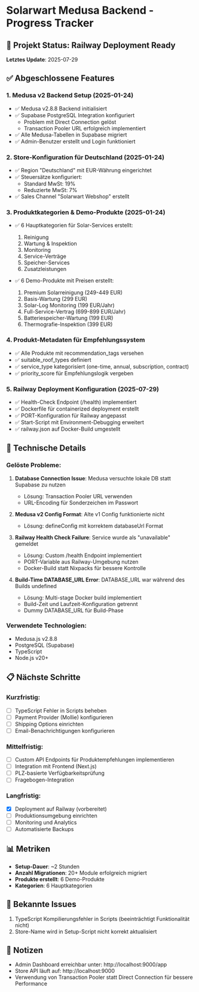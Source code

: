 # Solarwart Medusa Backend - Progress Tracker

## 🚀 Projekt Status: Railway Deployment Ready

**Letztes Update**: 2025-07-29

## ✅ Abgeschlossene Features

### 1. Medusa v2 Backend Setup (2025-01-24)
- ✅ Medusa v2.8.8 Backend initialisiert
- ✅ Supabase PostgreSQL Integration konfiguriert
  - Problem mit Direct Connection gelöst
  - Transaction Pooler URL erfolgreich implementiert
- ✅ Alle Medusa-Tabellen in Supabase migriert
- ✅ Admin-Benutzer erstellt und Login funktioniert

### 2. Store-Konfiguration für Deutschland (2025-01-24)
- ✅ Region "Deutschland" mit EUR-Währung eingerichtet
- ✅ Steuersätze konfiguriert:
  - Standard MwSt: 19%
  - Reduzierte MwSt: 7%
- ✅ Sales Channel "Solarwart Webshop" erstellt

### 3. Produktkategorien & Demo-Produkte (2025-01-24)
- ✅ 6 Hauptkategorien für Solar-Services erstellt:
  1. Reinigung
  2. Wartung & Inspektion
  3. Monitoring
  4. Service-Verträge
  5. Speicher-Services
  6. Zusatzleistungen
  
- ✅ 6 Demo-Produkte mit Preisen erstellt:
  1. Premium Solarreinigung (249-449 EUR)
  2. Basis-Wartung (299 EUR)
  3. Solar-Log Monitoring (199 EUR/Jahr)
  4. Full-Service-Vertrag (699-899 EUR/Jahr)
  5. Batteriespeicher-Wartung (199 EUR)
  6. Thermografie-Inspektion (399 EUR)

### 4. Produkt-Metadaten für Empfehlungssystem
- ✅ Alle Produkte mit recommendation_tags versehen
- ✅ suitable_roof_types definiert
- ✅ service_type kategorisiert (one-time, annual, subscription, contract)
- ✅ priority_score für Empfehlungslogik vergeben

### 5. Railway Deployment Konfiguration (2025-07-29)
- ✅ Health-Check Endpoint (/health) implementiert
- ✅ Dockerfile für containerized deployment erstellt
- ✅ PORT-Konfiguration für Railway angepasst
- ✅ Start-Script mit Environment-Debugging erweitert
- ✅ railway.json auf Docker-Build umgestellt

## 🔧 Technische Details

### Gelöste Probleme:
1. **Database Connection Issue**: Medusa versuchte lokale DB statt Supabase zu nutzen
   - Lösung: Transaction Pooler URL verwenden
   - URL-Encoding für Sonderzeichen im Passwort

2. **Medusa v2 Config Format**: Alte v1 Config funktionierte nicht
   - Lösung: defineConfig mit korrektem databaseUrl Format

3. **Railway Health Check Failure**: Service wurde als "unavailable" gemeldet
   - Lösung: Custom /health Endpoint implementiert
   - PORT-Variable aus Railway-Umgebung nutzen
   - Docker-Build statt Nixpacks für bessere Kontrolle
   
4. **Build-Time DATABASE_URL Error**: DATABASE_URL war während des Builds undefined
   - Lösung: Multi-stage Docker build implementiert
   - Build-Zeit und Laufzeit-Konfiguration getrennt
   - Dummy DATABASE_URL für Build-Phase

### Verwendete Technologien:
- Medusa.js v2.8.8
- PostgreSQL (Supabase)
- TypeScript
- Node.js v20+

## 📋 Nächste Schritte

### Kurzfristig:
- [ ] TypeScript Fehler in Scripts beheben
- [ ] Payment Provider (Mollie) konfigurieren
- [ ] Shipping Options einrichten
- [ ] Email-Benachrichtigungen konfigurieren

### Mittelfristig:
- [ ] Custom API Endpoints für Produktempfehlungen implementieren
- [ ] Integration mit Frontend (Next.js)
- [ ] PLZ-basierte Verfügbarkeitsprüfung
- [ ] Fragebogen-Integration

### Langfristig:
- [x] Deployment auf Railway (vorbereitet)
- [ ] Produktionsumgebung einrichten
- [ ] Monitoring und Analytics
- [ ] Automatisierte Backups

## 📊 Metriken

- **Setup-Dauer**: ~2 Stunden
- **Anzahl Migrationen**: 20+ Module erfolgreich migriert
- **Produkte erstellt**: 6 Demo-Produkte
- **Kategorien**: 6 Hauptkategorien

## 🐛 Bekannte Issues

1. TypeScript Kompilierungsfehler in Scripts (beeinträchtigt Funktionalität nicht)
2. Store-Name wird in Setup-Script nicht korrekt aktualisiert

## 📝 Notizen

- Admin Dashboard erreichbar unter: http://localhost:9000/app
- Store API läuft auf: http://localhost:9000
- Verwendung von Transaction Pooler statt Direct Connection für bessere Performance